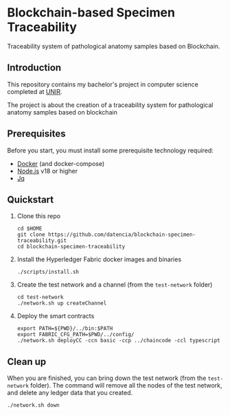 # Blockchain-based Specimen Traceability

Traceability system of pathological anatomy samples based on Blockchain.

## Introduction

This repository contains my bachelor's project in computer science completed at [UNIR](https://www.unir.net/).

The project is about the creation of a traceability system for pathological anatomy samples based on blockchain

## Prerequisites

Before you start, you must install some prerequisite technology required:

- [Docker](https://www.docker.com/get-started) (and docker-compose)
- [Node.js](https://nodejs.org/en/about/) v18 or higher
- [Jq](https://jqlang.github.io/jq/)

## Quickstart

1. Clone this repo

    ```shell
    cd $HOME
    git clone https://github.com/datencia/blockchain-specimen-traceability.git
    cd blockchain-specimen-traceability
    ```

1. Install the Hyperledger Fabric docker images and binaries

    ```shell
    ./scripts/install.sh
    ```

1. Create the test network and a channel (from the `test-network` folder)

    ```shell
    cd test-network
    ./network.sh up createChannel
    ```

1. Deploy the smart contracts

    ```shell
    export PATH=${PWD}/../bin:$PATH
    export FABRIC_CFG_PATH=$PWD/../config/
    ./network.sh deployCC -ccn basic -ccp ../chaincode -ccl typescript
    ```

## Clean up

When you are finished, you can bring down the test network (from the `test-network` folder). The command will remove all
the nodes of the test network, and delete any ledger data that you created.

```shell
./network.sh down
```

